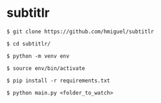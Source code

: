# subtitlr
 
<div class="termy">

```console
$ git clone https://github.com/hmiguel/subtitlr

$ cd subtitlr/

$ python -m venv env

$ source env/bin/activate

$ pip install -r requirements.txt

$ python main.py <folder_to_watch>

```
</div>
